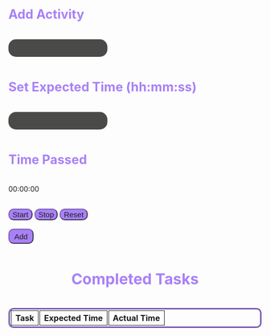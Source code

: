 <html>
<style>
  .table {
    border: #795db3 solid;
    border-radius: 10px;
    border-collapse:separate;
  }
  .cell {
    border: 1px solid;
    text-align: center;
  }
  .container {
  }
  input {
    padding: 10px;
    background-color: #4a4a48;
    border: 0px;
    color: #b89cf0;
    border-radius: 15px;
  }
  input:focus, textarea:focus, select:focus{
    outline: none;
  }
  h3 {
    color: #A881F7;
    padding: 10px;
    padding-left: 0px;
    font-size: 25px;
  }
  .title {
    color: #A881F7;
    padding: 10px;
    font-size: 30px;
    text-align: center;
  }
  .button {
    border-radius: 10px;
    width: 50px;
    height: 30px;
    background: #A881F7;
    font-size: 15px;
    color: #1E1E1E;
    border-color: #795db3;
  }
  .timerButton {
    border-radius: 10px;
    background: #A881F7;
    font-size: 15px;
    color: #1E1E1E;
    border-color: #795db3;
  }
</style>

<div class='container'>
    

<h3> Add Activity </h3>
    <input id='newTask' type='text'>
<h3> Set Expected Time (hh:mm:ss)</h3>
    <input id='ExpectedTime' type='text'>

<br>
<h3> Time Passed </h3>
      <p id='TimePassed'>00:00:00</p>
      <br>
      <button class='timerButton' onclick='start()'> Start </button>
      <button class='timerButton' onclick='stop()'> Stop </button>
      <button class='timerButton' onclick='reset()'> Reset </button>
<br>
<br>
<button class='button' id='addTaskButton' onclick="addTask()">Add</button>
<!-- <br>
<br> -->
<!-- <h3> Real Time </h3>
<p id='Time' type='text'> -->
<!-- <h3 class="title"> To-Do </h3>
        <table class="table" id="toDo" style="width: 100%; margin-left: auto; margin-right: auto;">
          <tr>
            <th class="cell">Task</th>
            <th class="cell">Expected Time</th>
            <th class="cell">Actual Time</th>
            <th class="cell">Timer Controls</th>
          </tr>
        </table> -->
<h3 class="title"> Completed Tasks </h3>
        <table class="table" id="Completed" style="width: 100%; margin-left: auto; margin-right: auto;">
        <tr>
            <th class="cell">Task</th>
            <th class="cell">Expected Time</th>
            <th class="cell">Actual Time</th>
          </tr>
        </table>
<!-- </div> -->

<script>

// connecting to backend

const isLocalhost = Boolean(
	window.location.hostname === "localhost" ||
		window.location.hostname === "[::1]" ||
		window.location.hostname.match(/^127(?:\.(?:25[0-5]|2[0-4][0-9]|[01]?[0-9][0-9]?)){3}$/)
);
const api = isLocalhost ? "http://localhost:8199" : "https://saakd.nighthawkcodingsociety.com";




const getList = async () => {
	const list = await fetch(api + "/timerList").then((r) => r.json());
	timersLocal = list;
  return list
};

// getList().then()


function addtoLocal(tasks2, TimeExpected, storedtime){

  let data = {
    "tasks": tasks2,
    "TimeExpected": TimeExpected,
    "storedtime": storedtime
}
  fetch(api + '/timer', {
    method: 'POST',
    headers: {
      'Content-Type': 'application/json',
    },
    body: JSON.stringify(data),
  })
    .then((response) => response.json())
    .catch((error) => {
      console.error('Error:', error);
    });



}
const adddata = async () => {
	const timer = await fetch(api + "/timer", {
		method: "POST",
		headers: {
			"Content-Type": "application/json",
		},
		body: JSON.stringify({storedtime: 10, tasks : "tasks2", timeExpected: "timeExpected2"}),
	}).then((r) => r.json());
};


function delete2() {
  fetch(api+'/timerList', {
    method: 'DELETE',
  })
    .then((response) => response.json())
}

const clearTasks = async () => {
	const list = await fetch(api + "/timerList", {
		method: "DELETE",
	}).then((r) => r.json());
};

const removetask = async () => {
	const todo = await fetch(api + "/task", {
		method: "DELETE",
		headers: {
			"Content-Type": "application/json",
		},
		body: JSON.stringify({ id:1 }),
	}).then((r) => r.json());


};

// const addTodo = async (text: string) => {
// 	const todo = await fetch(api + "/timer", {
// 		method: "POST",
// 		headers: {
// 			"Content-Type": "application/json",
// 		},
// 		body: JSON.stringify({ text }),
// 	}).then((r) => r.json());

// 	todosLocal.push(todo);
// 	rerender();
// };






const started = {}
const newtime = JSON.parse(localStorage.getItem('time')) || 0;
var taskInput = document.getElementById('newTask');
var addTaskButton = document.getElementById('addTaskButton');
var timeInput = document.getElementById('ExpectedTime');
// var addTimeButton = document.getElementById('addTimeButton');
var completedTask = document.getElementById('completedTasks');
var incompleteTasks = document.getElementById('Completed');
var timeBox = document.getElementById('Time')
var TimePassed = document.getElementById('TimePassed');

var tasks = []
var timeExpected = []
var storedtimes = []
function addTask() {
    var text = taskInput.value;
    tasks.push(taskInput.value)
    var timeExp = timeInput.value;
    timeExpected.push(timeInput.value)
    var ActualTime = 0;
    let temptime3 = JSON.parse(localStorage.getItem('time'));
    storedtimes.push(temptime3)
    localStorage.setItem('tasks', JSON.stringify(tasks));
    localStorage.setItem('TimeExpected', JSON.stringify(timeExpected));
    localStorage.setItem('storedtime', JSON.stringify(storedtimes));
    // localStorage.setItem('ActualTime', JSON.stringify(ActualTime));
    var zero = 0
    localStorage.setItem('time', JSON.stringify(zero))
    TimePassed.innerHTML = "00:00:00"
    maketable(text, timeExp, temptime3)
    addtoLocal(text, timeExp, temptime3)
}


function calculatetime(time) {
  const hours = Math.floor(time / 3600)
  const hours2 = String(hours).padStart(2,'0')
  const minutes = Math.floor(time / 60);
  const minutes2 =  String(minutes).padStart(2,'0')
  const seconds = time % 60;
  const seconds2 =  String(seconds).padStart(2,'0')
  return hours + ":" + minutes + ":" + seconds
}


// const started = {};
function maketable(text, timeExp, time) {
  // let seconds = newtime || 0;
  // let secondsFormatted = calculatetime(seconds)
  // let temptime2 = JSON.parse(localStorage.getItem('time'));
  var table = document.createElement('tr');
    table.innerHTML = "<th id=task class='cell'>" + text + "</th>" + 
                      "<th id=timeExp"  + "' class='cell'>" + timeExp + "</th>" + 
                      "<th id='Time" + "' class='cell'>" + calculatetime(time) + "</th>" + 
                      "</th>";
    incompleteTasks.appendChild(table);
}


// for (let i = 0; i < task2.length; i++) {
//   tasks.push(task2[i])
//   timeExpected.push(timeExp[i])
//   maketable(task2[i], timeExp[i], i+1)
// }


function stop(i) {
  clearInterval(started[i].interval)
  started[i].yes = false
}
function start(i) {
  let temptime = JSON.parse(localStorage.getItem('time'));
  started[i] = {yes: true,date: new Date()};
  started[i].interval = setInterval(() => {
  let now = new Date()
  now.setSeconds(now.getSeconds() + (temptime || 0))
  let time = Math.round((now - started[i].date) / 1000);

  // setting the local storage time
  localtime = time || 0
  
  // }

  localStorage.setItem('time', JSON.stringify(localtime));
  const hours = Math.floor(time / 3600)
  const hours2 = String(hours).padStart(2,'0')
  const minutes = Math.floor(time / 60);
  const minutes2 =  String(minutes).padStart(2,'0')
  const seconds = time % 60;
  const seconds2 =  String(seconds).padStart(2,'0')
  TimePassed.innerHTML = `${hours2}:${minutes2}:${seconds2}`;
  }, 1000);
}

function reset() {
  // getList().then(console.log)
  // let zerotime = 0
  // started[i].date = new Date()
  // localStorage.setItem('time', JSON.stringify(zerotime));
  //  TimePassed.innerHTML = `00:00:00`
  // delete2()
  removetask();
}

const timeExp = JSON.parse(localStorage.getItem('TimeExpected'));
// const Realtime = JSON.parse(localStorage.getItem('ActualTime'));
const task2 = JSON.parse(localStorage.getItem('tasks'));
const storedtimes2 = JSON.parse(localStorage.getItem('storedtime'));

getList().then(function(items) {
  // console.log(items);
  let array = items
  for (let i = 0; i < array.length; i++) {
  const task = array[i];
  maketable(task.tasks, task.TimeExpected, task.storedtime);
  tasks.push(task.tasks)
  timeExpected.push(task.TimeExpected)
  storedtimes.push(task.storedtime)
}

});


// for (let i = 0; i < task2.length; i++) {
//   tasks.push(task2[i])
//   timeExpected.push(timeExp[i])
//   storedtimes.push(storedtimes2[i])
//   maketable(task2[i], timeExp[i], storedtimes2[i])
// }








// let tasksL = []
// let timeExpectedL = []
// let timesL = []


// const storedExp = JSON.parse(localStorage.getItem('TimeExpected'));
// const tasks2 = JSON.parse(localStorage.getItem('tasks'));
// const storedtimes = JSON.parse(localStorage.getItem('storedtimes'));
// for (let i = 0; i < task2.length; i++) {
//   tasksL.push(task2[i])
//   console.log(tasksL)
//   timeExpectedL.push(storedExp[i])
//   timesL.push(storedtimes[i])
// }

// let temptime3 = []
// const timeExp = JSON.parse(localStorage.getItem('TimeExpected'));
// // const Realtime = JSON.parse(localStorage.getItem('ActualTime'));
// const task2 = JSON.parse(localStorage.getItem('tasks'));
// const StoredTimes = JSON.parse(localStorage.getItem('StoredTimes'));
// for (let i = 0; i < task2.length; i++) {
//   tasks.push(task2[i])
//   timeExpected.push(timeExp[i])
//   temptime3.push(StoredTimes[i])
//   maketable(task2[i], timeExp[i], i+1)
// }


// function finish(i) { 


//   var text = taskInput.value;
//   tasks.push(taskInput.value)
//   var timeExp = timeInput.value;
//   timeExpected.push(timeInput.value)


//   // var temptask = tasks
//   // var tempExp = timeExp
//   // console.log(tasks)
//   let temptime2 = JSON.parse(localStorage.getItem('time'));
//   temptime3.push(temptime2)



  
//   // tasksL.push(temptask)
//   // timeExpectedL.push(tempExp)
//   // timesL.push(temptime2)
//   // storedExp.push(timeExp2)


  
//   localStorage.setItem('tasks', JSON.stringify(tasks));
//   localStorage.setItem('TimeExpected', JSON.stringify(timeExpected));
//   localStorage.setItem('StoredTimes', JSON.stringify(temptime3));
//   var table = document.createElement('tr');
//     table.innerHTML = "<th class='cell'>" + text + "</th>" + 
//                       "<th id=timeExp"  + "' class='cell'>" + timeExp + "</th>" + 
//                       "<th id='Time" + "' class='cell'>" + calculatetime(temptime2) + "</th>" + 
//                       "</th>";
//     Completed.appendChild(table);
// }




// function start1() { interval = setInterval(() => {time++; displayTime1();}, 1000);}
// function stop1() {
//   clearInterval(interval);
// }
// function reset1() {
//   stop();
//   time = 0;
//   displayTime();
// }
// function displayTime1() {
//   const hours = Math.floor(time / 3600)
//   const hours2 = String(hours).padStart(2,'0')
//   const minutes = Math.floor(time / 60);
//   const minutes2 =  String(minutes).padStart(2,'0')
//   const seconds = time % 60;
//   const seconds2 =  String(seconds).padStart(2,'0')
//   document.getElementById('time1').innerHTML = `${hours2}:${minutes2}:${seconds2}`;
// }



// function start2() { interval = setInterval(() => {time2++; displayTime2();}, 1000);}
// function stop2() {
//   clearInterval(interval);
// }
// function reset2() {
//   stop();
//   time = 0;
//   displayTime();
// }
// function displayTime2() {
//   const hours = Math.floor(time2 / 3600)
//   const hours2 = String(hours).padStart(2,'0')
//   const minutes = Math.floor(time2 / 60);
//   const minutes2 =  String(minutes).padStart(2,'0')
//   const seconds = time2 % 60;
//   const seconds2 =  String(seconds).padStart(2,'0')
//   document.getElementById('time2').innerHTML = `${hours2}:${minutes2}:${seconds2}`;
// }



// function start3() { interval = setInterval(() => {time3++; displayTime();}, 1000);}
// function stop3() {
//   clearInterval(interval);
// }
// function reset3() {
//   stop();
//   time = 0;
//   displayTime();
// }
// function displayTime() {
//   const hours = Math.floor(time3 / 3600)
//   const hours2 = String(hours).padStart(2,'0')
//   const minutes = Math.floor(time3 / 60);
//   const minutes2 =  String(minutes).padStart(2,'0')
//   const seconds = time3 % 60;
//   const seconds2 =  String(seconds).padStart(2,'0')
//   document.getElementById('time3').innerHTML = `${hours2}:${minutes2}:${seconds2}`;
// }



// function start4() { interval = setInterval(() => {time4++; displayTime();}, 1000);}
// function stop4() {
//   clearInterval(interval);
// }
// function reset4() {
//   stop();
//   time = 0;
//   displayTime();
// }
// function displayTime() {
//   const hours = Math.floor(time4 / 3600)
//   const hours2 = String(hours).padStart(2,'0')
//   const minutes = Math.floor(time4 / 60);
//   const minutes2 =  String(minutes).padStart(2,'0')
//   const seconds = time4 % 60;
//   const seconds2 =  String(seconds).padStart(2,'0')
//   document.getElementById('time4').innerHTML = `${hours2}:${minutes2}:${seconds2}`;
// }



// function start5() { interval = setInterval(() => {time5++; displayTime();}, 1000);}
// function stop5() {
//   clearInterval(interval);
// }
// function reset5() {
//   stop();
//   time = 0;
//   displayTime();
// }
// function displayTime() {
//   const hours = Math.floor(time5 / 3600)
//   const hours2 = String(hours).padStart(2,'0')
//   const minutes = Math.floor(time5 / 60);
//   const minutes2 =  String(minutes).padStart(2,'0')
//   const seconds = time5 % 60;
//   const seconds2 =  String(seconds).padStart(2,'0')
//   document.getElementById('time5').innerHTML = `${hours2}:${minutes2}:${seconds2}`;
// }

</script>

